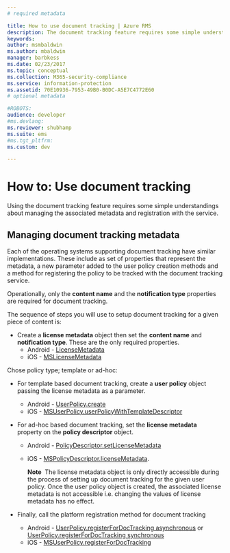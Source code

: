 ```yaml
---
# required metadata

title: How to use document tracking | Azure RMS
description: The document tracking feature requires some simple understandings about managing the associated metadata and registration with the service.
keywords:
author: msmbaldwin
ms.author: mbaldwin
manager: barbkess
ms.date: 02/23/2017
ms.topic: conceptual
ms.collection: M365-security-compliance
ms.service: information-protection
ms.assetid: 70E10936-7953-49B0-B0DC-A5E7C4772E60
# optional metadata

#ROBOTS:
audience: developer
#ms.devlang:
ms.reviewer: shubhamp
ms.suite: ems
#ms.tgt_pltfrm:
ms.custom: dev

---
```


# How to: Use document tracking

Using the document tracking feature requires some simple understandings about managing the associated metadata and registration with the service.

## Managing document tracking metadata

Each of the operating systems supporting document tracking have similar implementations. These include as set of properties that represent the metadata, a new parameter added to the user policy creation methods and a method for registering the policy to be tracked with the document tracking service.

Operationally, only the **content name** and the **notification type** properties are required for document tracking.

The sequence of steps you will use to setup document tracking for a given piece of content is:

- Create a **license metadata** object then set the **content name** and **notification type**. These are the only required properties.
  - Android - [LicenseMetadata](https://msdn.microsoft.com/library/mt573675.aspx)
  -  iOS - [MSLicenseMetadata](https://msdn.microsoft.com/library/mt573683.aspx)

Chose policy type; template or ad-hoc:
- For template based document tracking, create a **user policy** object passing the license metadata as a parameter.
  - Android - [UserPolicy.create](https://msdn.microsoft.com/library/dn790887.aspx)
  - iOS - [MSUserPolicy.userPolicyWithTemplateDescriptor](https://msdn.microsoft.com/library/dn790808.aspx)

- For ad-hoc based document tracking, set the **license metadata** property on the **policy descriptor** object.
  - Android -  [PolicyDescriptor.setLicenseMetadata](https://msdn.microsoft.com/library/mt573698.aspx)
  - iOS -  [MSPolicyDescriptor.licenseMetadata](https://msdn.microsoft.com/library/mt573693.aspx).

    **Note**  The license metadata object is only directly accessible during the process of setting up document tracking for the given user policy. Once the user policy object is created, the associated license metadata is not accessible i.e. changing the values of license metadata has no effect.

     

- Finally, call the platform registration method for document tracking
  - Android - [UserPolicy.registerForDocTracking asynchronous](https://msdn.microsoft.com/library/mt573699.aspx) or [UserPolicy.registerForDocTracking synchronous](https://msdn.microsoft.com/library/mt631387.aspx)
  - iOS - [MSUserPolicy.registerForDocTracking](https://msdn.microsoft.com/library/mt573694.aspx)
